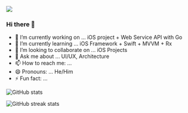 ![](https://visitor-badge.glitch.me/badge?page_id=hanlinag/hanlinag)

### Hi there 👋


- 🔭 I’m currently working on ... iOS project + Web Service API with Go
- 🌱 I’m currently learning ... iOS Framework + Swift + MVVM + Rx
- 👯 I’m looking to collaborate on ... iOS Projects
- 💬 Ask me about ... UI/UX, Architecture
- 📫 How to reach me: ...
- 😄 Pronouns: ... He/Him
- ⚡ Fun fact: ...




![GitHub stats](https://github-readme-stats.vercel.app/api?username=hanlinag&show_icons=true&count_private=true)  

![GitHub streak stats](https://github-readme-streak-stats.herokuapp.com/?user=hanlinag)
